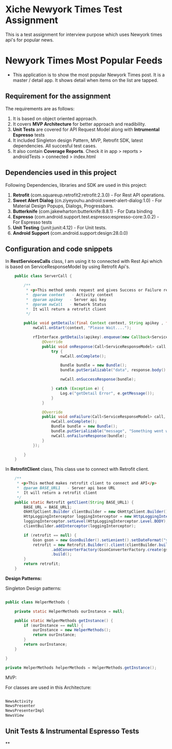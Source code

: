 # Xiche Newyork Times Test Assignment
 This is a test assignment for interview purpose which uses Newyork times api's for popular news.

# Newyork Times Most Popular Feeds
- This application is to show the most popular Newyork Times post. It is a master / detail app. It shows detail when items on the list are tapped.

## Requirement for the assignment

The requirements are as follows:
1)	It is based on object oriented approach.
2) It covers **MVP Architecture** for better approach and readibility.
3) **Unit Tests** are covered for API Request Model along with **Intrumental Espresso** tests
4) It included Singleton design Pattern, MVP, Retrofit SDK, latest dependencies. All succesful test cases.
5) It also contain **Coverage Reports**. Check it in app > reports > androidTests > connected > index.html

## Dependencies used in this project

Following Dependencies, libraries and SDK are used in this project:

1)	**Retrofit** (com.squareup.retrofit2:retrofit:2.3.0) - For Rest API operations.
2) **Sweet Alert Dialog** (cn.ziyeyouhu.android:sweet-alert-dialog:1.0) - For Material Design Popups, Dialogs, Progressbars.
3) **Butterknife** (com.jakewharton:butterknife:8.8.1) - For Data binding
4) **Espresso** (com.android.support.test.espresso:espresso-core:3.0.2) - For Espresso tests
5) **Unit Testing** (junit:junit:4.12) - For Unit tests.
6) **Android Support** (com.android.support:design:28.0.0)

## Configuration and code snippets

In **RestServicesCalls** class, I am using it to connected with Rest Api which is based on ServiceResponseModel by using Retrofit Api's.

```Java
    public class ServerCall {

        /**
         * <p>This method sends request and gives Success or Failure response in return</p>
         *  @param context   - Activity context
         *  @param apikey   - Server api key
         *  @param nwCall   - Network Status
         *  It will return a retrofit client
         */

        public void getDetails(final Context context, String apikey , final NetworkStatus nwCall) {
            nwCall.onStart(context, "Please Wait....");

            rfInterface.getDetails(apikey).enqueue(new Callback<ServiceResponseModel>() {
                @Override
                public void onResponse(Call<ServiceResponseModel> call, Response<ServiceResponseModel> response) {
                    try {
                        nwCall.onComplete();

                        Bundle bundle = new Bundle();
                        bundle.putSerializable("data", response.body().getResults());

                        nwCall.onSuccessResponse(bundle);

                    } catch (Exception e) {
                        Log.e("getDetail Error", e.getMessage());
                    }
                }

                @Override
                public void onFailure(Call<ServiceResponseModel> call, Throwable t) {
                    nwCall.onComplete();
                    Bundle bundle = new Bundle();
                    bundle.putSerializable("message", "Something went wrong, please try again later");
                    nwCall.onFailureResponse(bundle);
                }
            });

        }
    }
```

In **RetrofitClient** class, This class use to connect with Retrofit client.

```Java
    /**
     * <p>This method makes retrofit client to connect and API</p>
     *  @param BASE_URL1   - Server api base URL
     *  It will return a retrofit client
     */
    public static Retrofit getClient(String BASE_URL1) {
        BASE_URL = BASE_URL1;
        OkHttpClient.Builder clientBuilder = new OkHttpClient.Builder();
        HttpLoggingInterceptor loggingInterceptor = new HttpLoggingInterceptor();
        loggingInterceptor.setLevel(HttpLoggingInterceptor.Level.BODY);
        clientBuilder.addInterceptor(loggingInterceptor);

        if (retrofit == null) {
            Gson gson = new GsonBuilder().setLenient().setDateFormat("yyyy-MM-dd'T'HH:mm:ssZ").create();
            retrofit = new Retrofit.Builder().client(clientBuilder.build()).baseUrl(BASE_URL)
                    .addConverterFactory(GsonConverterFactory.create(gson))
                    .build();
        }
        return retrofit;
    }
```

**Design Patterns:** 

Singleton Design patterns: 

```Java

public class HelperMethods {

    private static HelperMethods ourInstance = null;

    public static HelperMethods getInstance() {
        if (ourInstance == null) {
            ourInstance = new HelperMethods();
            return ourInstance;
        }
        return ourInstance;
    }

}

private HelperMethods helperMethods = HelperMethods.getInstance();

```

MVP: 

For classes are used in this Architecture:

```Java

NewsActivity
NewsPresenter
NewsPresenterImpl
NewsView

```

## Unit Tests & Instrumental Espresso Tests

**

